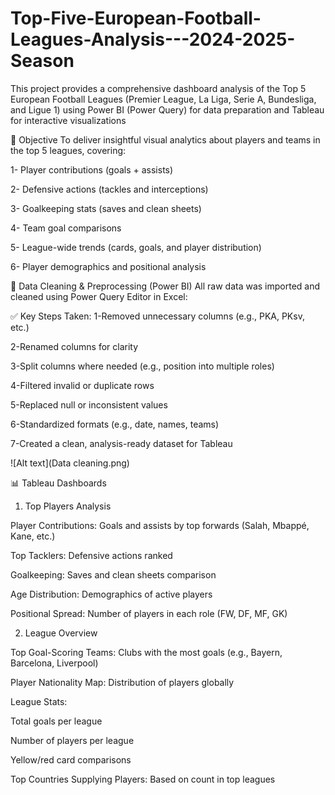 # Top-Five-European-Football-Leagues-Analysis---2024-2025-Season
This project provides a comprehensive dashboard analysis of the Top 5 European Football Leagues (Premier League, La Liga, Serie A, Bundesliga, and Ligue 1) using Power BI (Power Query) for data preparation and Tableau for interactive visualizations

📌 Objective
To deliver insightful visual analytics about players and teams in the top 5 leagues, covering:

  1- Player contributions (goals + assists)

  2- Defensive actions (tackles and interceptions)

  3- Goalkeeping stats (saves and clean sheets)

  4- Team goal comparisons

  5- League-wide trends (cards, goals, and player distribution)

  6- Player demographics and positional analysis


🧼 Data Cleaning & Preprocessing (Power BI)
  All raw data was imported and cleaned using Power Query Editor in Excel:

✅ Key Steps Taken:
  1-Removed unnecessary columns (e.g., PKA, PKsv, etc.)

  2-Renamed columns for clarity

  3-Split columns where needed (e.g., position into multiple roles)

  4-Filtered invalid or duplicate rows

  5-Replaced null or inconsistent values

  6-Standardized formats (e.g., date, names, teams)

  7-Created a clean, analysis-ready dataset for Tableau

![Alt text](Data cleaning.png)


📊 Tableau Dashboards
1. Top Players Analysis

Player Contributions: Goals and assists by top forwards (Salah, Mbappé, Kane, etc.)

Top Tacklers: Defensive actions ranked

Goalkeeping: Saves and clean sheets comparison

Age Distribution: Demographics of active players

Positional Spread: Number of players in each role (FW, DF, MF, GK)

2. League Overview

Top Goal-Scoring Teams: Clubs with the most goals (e.g., Bayern, Barcelona, Liverpool)

Player Nationality Map: Distribution of players globally

League Stats:

Total goals per league

Number of players per league

Yellow/red card comparisons

Top Countries Supplying Players: Based on count in top leagues
